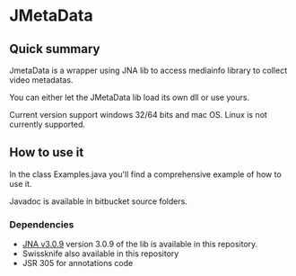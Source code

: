 # JMetaData #

## Quick summary ##

JmetaData is a wrapper using JNA lib to access mediainfo library to collect video metadatas. 

You can either let the JMetaData lib load its own dll or use yours.

Current version support windows 32/64 bits and mac OS. Linux is not currently supported.

## How to use it ##

In the class Examples.java you'll find a comprehensive example of how to use it.

Javadoc is available in bitbucket source folders.

### Dependencies ###

* [JNA v3.0.9](https://github.com/twall/jna)
version 3.0.9 of the lib is available in this repository. 
* Swissknife also available in this repository
* JSR 305 for annotations code